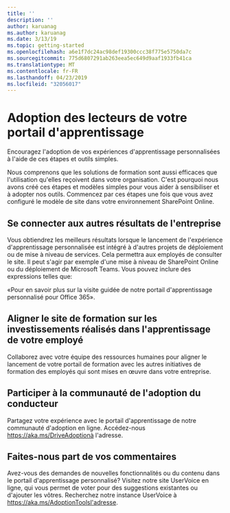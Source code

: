 ```yaml
---
title: ''
description: ''
author: karuanag
ms.author: karuanag
ms.date: 3/13/19
ms.topic: getting-started
ms.openlocfilehash: a6e1f7dc24ac98def19300ccc38f775e5750da7c
ms.sourcegitcommit: 775d6807291ab263eea5ec649d9aaf1933fb41ca
ms.translationtype: MT
ms.contentlocale: fr-FR
ms.lasthandoff: 04/23/2019
ms.locfileid: "32056017"
---
```

# <a name="drive-adoption-of-your-learning-portal"></a>Adoption des lecteurs de votre portail d'apprentissage

Encouragez l'adoption de vos expériences d'apprentissage personnalisées à l'aide de ces étapes et outils simples. 

Nous comprenons que les solutions de formation sont aussi efficaces que l'utilisation qu'elles reçoivent dans votre organisation. C'est pourquoi nous avons créé ces étapes et modèles simples pour vous aider à sensibiliser et à adopter nos outils. Commencez par ces étapes une fois que vous avez configuré le modèle de site dans votre environnement SharePoint Online.

## <a name="connect-learning-to-other-business-outcomes"></a>Se connecter aux autres résultats de l'entreprise
Vous obtiendrez les meilleurs résultats lorsque le lancement de l'expérience d'apprentissage personnalisée est intégré à d'autres projets de déploiement ou de mise à niveau de services.  Cela permettra aux employés de consulter le site.  Il peut s'agir par exemple d'une mise à niveau de SharePoint Online ou du déploiement de Microsoft Teams.  Vous pouvez inclure des expressions telles que:

«Pour en savoir plus sur <Insert service name here> la visite guidée de notre portail d'apprentissage personnalisé pour Office 365». 

## <a name="align-the-training-site-to-investments-in-your-employee-learning"></a>Aligner le site de formation sur les investissements réalisés dans l'apprentissage de votre employé 

Collaborez avec votre équipe des ressources humaines pour aligner le lancement de votre portail de formation avec les autres initiatives de formation des employés qui sont mises en œuvre dans votre entreprise. 

## <a name="join-the-driving-adoption-community"></a>Participer à la communauté de l'adoption du conducteur

Partagez votre expérience avec le portail d'apprentissage de notre communauté d'adoption en ligne.  Accédez-nous https://aka.ms/DriveAdoptionà l'adresse.

## <a name="give-us-feedback"></a>Faites-nous part de vos commentaires

Avez-vous des demandes de nouvelles fonctionnalités ou du contenu dans le portail d'apprentissage personnalisé?  Visitez notre site UserVoice en ligne, qui vous permet de voter pour des suggestions existantes ou d'ajouter les vôtres.  Recherchez notre instance UserVoice à https://aka.ms/AdoptionToolsl'adresse.
